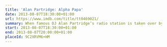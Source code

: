 ```yaml
---
title: 'Alan Partridge: Alpha Papa'
date: 2013-08-07T18:30:00+01:00
url: https://www.imdb.com/title/tt0469021/
summary: When famous DJ Alan Partridge’s radio station is taken over by a new media conglomerate, it sets in motion a chain of events which see Alan having to work with the police to defuse a potentially violent siege.
start: 2013-08-07T18:30:00+01:00
end: 2013-08-07T20:00:00+01:00
placeId: 9C2XRVM6+HM
---
```

